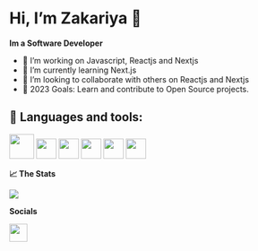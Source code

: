 # Hi, I’m Zakariya 👋

**Im a Software Developer**


- 👀 I’m working on Javascript, Reactjs and Nextjs
- 🌱 I’m currently learning Next.js
- 💞️ I’m looking to collaborate with others on Reactjs and Nextjs
- 🥅 2023 Goals: Learn and contribute to Open Source
projects.



## 🧰 Languages and tools:


<img src="https://github.com/Zakariyacee/Zakariyacee/assets/103787498/5af7586f-4b36-45f4-8f25-985af5c3f3b3"  height="44" max-width="100%"/>


<img src="https://github.com/Zakariyacee/Zakariyacee/assets/103787498/99861c1d-3d9b-4c84-b1dc-1c7a483dc5a9"  height="36" max-width="100%"/>


<img src="https://github.com/Zakariyacee/Zakariyacee/assets/103787498/ae20c355-72fb-4c24-9632-10bf1b205371"  height="36" max-width="100%"/>


<img src="https://github.com/Zakariyacee/Zakariyacee/assets/103787498/b41fb54e-3ec7-4ea1-a505-6dca187ce93b"  height="36" max-width="100%"/>


<img src="https://github.com/Zakariyacee/Zakariyacee/assets/103787498/f5481f62-546a-44ec-949a-b62634e823cf"  height="36" max-width="100%"/>


<img src="https://github.com/Zakariyacee/Zakariyacee/assets/103787498/56b2ec99-60b2-46ed-a304-932e2b441710"  height="36" max-width="100%"/>


**📈 The Stats**




<img src="https://github-readme-stats.vercel.app/api/top-langs?username=Zakariyacee&layout=compact"/>



**Socials**





<a href="https://www.linkedin.com/in/zakariyaaden/">
    <img width="32" height="32" src="https://cdn2.iconfinder.com/data/icons/social-icon-3/512/social_style_3_in-306.png"/>
</a>

<!--
Zakariyacee/Zakariyacee is a ✨ special ✨ repository because its `README.md` (this file) appears on your GitHub profile.
You can click the Preview link to take a look at your changes.
-->

